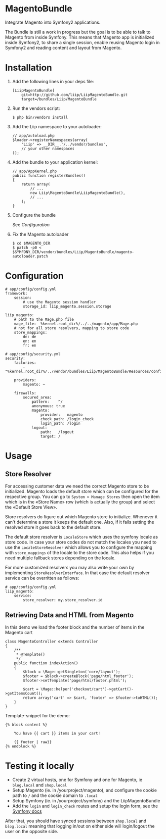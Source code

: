 MagentoBundle
=============

Integrate Magento into Symfony2 applications.

The Bundle is still a work in progress but the goal is to be able
to talk to Magento from inside Symfony. This means that Magento
app is initialized inside Symfony2, to share a single session,
enable reusing Magento login in Symfony2 and reading content and
layout from Magento.

Installation
============

1.  Add the following lines in your deps file:
    
    ```
    [LiipMagentoBundle]
        git=http://github.com/liip/LiipMagentoBundle.git
        target=/bundles/Liip/MagentoBundle
    ```

2.  Run the vendors script:
    
    ```
    $ php bin/vendors install
    ```

3.  Add the Liip namespace to your autoloader:
    
    ```
    // app/autoload.php
    $loader->registerNamespaces(array(
        'Liip' => __DIR__.'/../vendor/bundles',
        // your other namespaces
    ));
    ```

4.  Add the bundle to your application kernel:
    
    ```
    // app/AppKernel.php
    public function registerBundles()
    {
        return array(
            // ...
            new Liip\MagentoBundle\LiipMagentoBundle(),
            // ...
        );
    }
    ```

5.  Configure the bundle
    
    See *Configuration*
    

6.  Fix the Magento autoloader

    ```
    $ cd $MAGENTO_DIR
    $ patch -p0 < $SYMFONY_DIR/vendor/bundles/Liip/MagentoBundle/magento-autoloader.patch
    ```


Configuration
============

```
# app/config/config.yml
framework:
    session:
        # use the Magento session handler
        storage_id: liip_magento.session.storage

liip_magento:
    # path to the Mage.php file
    mage_file:  %kernel.root_dir%/../../magento/app/Mage.php
    # not for all store resolvers, mapping to store code
    store_mappings:
        de: de
        en: en
        fr: en
```

```
# app/config/security.yml
security:
    factories:
        - "%kernel.root_dir%/../vendor/bundles/Liip/MagentoBundle/Resources/config/security_factories.xml"

    providers:
        magento: ~

    firewalls:
        secured_area:
            pattern:    ^/
            anonymous: true
            magento:
                provider:   magento
                check_path: /login_check
                login_path: /login
            logout:
                path:   /logout
                target: /
```


Usage
=====

Store Resolver
--------------

For accessing customer data we need the correct Magento store to be initialized. Magento loads
the default store which can be configured for the respective group. You can go to `System > Manage Stores`
then open the item which is in the «Store Name» row (which is actually the group) and select the
«Default Store View».

Store resolvers do figure out which Magento store to initialize. Whenever it can't determine a store
it keeps the default one. Also, if it fails setting the resolved store it goes back to the default store.


The default store resolver is `LocaleStore` which uses the symfony locale as store code. In case your
store codes do not match the locales you need to use the `LocaleStoreResolver` which allows you to
configure the mapping with `store_mappings` of the locale to the store code. This also helps if you need
multiple fallback stores depending on the locale.

For more customized resolvers you may also write your own by implementing `StoreResolverInterface`. In
that case the default resolver service can be overritten as follows:

```
# app/config/config.yml
liip_magento:
    service:
        store_resolver: my.store_resolver.id
```


Retrieving Data and HTML from Magento
-------------------------------------

In this demo we load the footer block and the number of items in the Magento cart

```
class MagentoController extends Controller
{
    /**
     * @Template()
     */
    public function indexAction()
    {
        $block = \Mage::getSingleton('core/layout');
        $footer = $block->createBlock('page/html_footer');
        $footer->setTemplate('page/html/footer.phtml');

        $cart = \Mage::helper('checkout/cart')->getCart()->getItemsCount();
        return array('cart' => $cart, 'footer' => $footer->toHTML());
    }
}
```

Template-snippet for the demo:

```
{% block content %}
    
    You have {{ cart }} items in your cart!
    
    {{ footer | raw}}
{% endblock %}  
```

Testing it locally
=====

- Create 2 virtual hosts, one for Symfony and one for Magento, ie `blog.local` and `shop.local`
- Setup Magento (ie. in <webroot>/yourproject/magento), and configure the cookie path to `/` and the cookie domain to `.local`
- Setup Symfony (ie. in <webroot>/yourproject/symfony) and the LiipMagentoBundle 
- Add the `login` and `login_check` routes and setup the login form, see the [Symfony docs](http://symfony.com/doc/current/book/security.html#using-a-traditional-login-form)

After that, you should have synced sessions between `shop.local` and `blog.local` meaning that logging in/out on either side will login/logout the user on the opposite side.